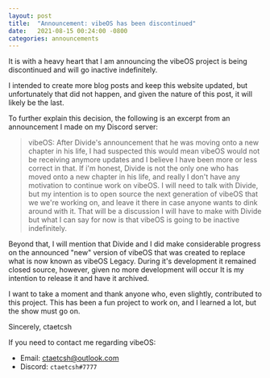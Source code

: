 ```yaml
---
layout: post
title:  "Announcement: vibeOS has been discontinued"
date:   2021-08-15 00:24:00 -0800
categories: announcements
---
```


It is with a heavy heart that I am announcing the vibeOS project is being discontinued and will go inactive indefinitely.

I intended to create more blog posts and keep this website updated, but unfortunately that did not happen, and given the nature of this post, it will likely be the last.

To further explain this decision, the following is an excerpt from an announcement I made on my Discord server:

> vibeOS: After Divide's announcement that he was moving onto a new chapter in his life, I had suspected this would mean vibeOS would not be receiving anymore updates and I believe I have been more or less correct in that. If i'm honest, Divide is not the only one who has moved onto a new chapter in his life, and really I don't have any motivation to continue work on vibeOS. I will need to talk with Divide, but my intention is to open source the next generation of vibeOS that we we're working on, and leave it there in case anyone wants to dink around with it. That will be a discussion I will have to make with Divide but what I can say for now is that vibeOS is going to be inactive indefinitely.

Beyond that, I will mention that Divide and I did make considerable progress on the announced "new" version of vibeOS that was created to replace what is now known as vibeOS Legacy. During it's development it remained closed source, however, given no more development will occur It is my intention to release it and have it archived.

I want to take a moment and thank anyone who, even slightly, contributed to this project. This has been a fun project to work on, and I learned a lot, but the show must go on.

Sincerely,
ctaetcsh

If you need to contact me regarding vibeOS:
* Email: ctaetcsh@outlook.com
* Discord: `ctaetcsh#7777`


